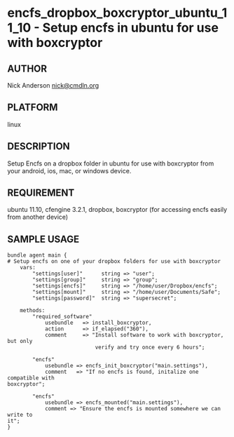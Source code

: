 # encfs_dropbox_boxcryptor_ubuntu_11_10 - Setup encfs in ubuntu for use with boxcryptor
## AUTHOR
Nick Anderson <nick@cmdln.org>

## PLATFORM
linux

## DESCRIPTION
Setup Encfs on a dropbox folder in ubuntu for use with boxcryptor from your android, ios,
mac, or windows device.

## REQUIREMENT
ubuntu 11.10, cfengine 3.2.1, dropbox, boxcryptor (for accessing encfs easily
from another device)

## SAMPLE USAGE
    bundle agent main {
    # Setup encfs on one of your dropbox folders for use with boxcryptor
        vars:
            "settings[user]"      string => "user";
            "settings[group]"     string => "group";
            "settings[encfs]"     string => "/home/user/Dropbox/encfs";
            "settings[mount]"     string => "/home/user/Documents/Safe";
            "settings[password]"  string => "supersecret";

        methods:
            "required_software" 
                usebundle   => install_boxcryptor,
                action      => if_elapsed("360"),
                comment     => "Install software to work with boxcryptor, but only
                                verify and try once every 6 hours";

            "encfs" 
                usebundle => encfs_init_boxcryptor("main.settings"),
                comment   => "If no encfs is found, initalize one compatible with
    boxcryptor";

            "encfs" 
                usebundle => encfs_mounted("main.settings"),
                comment => "Ensure the encfs is mounted somewhere we can write to
    it";
    }


